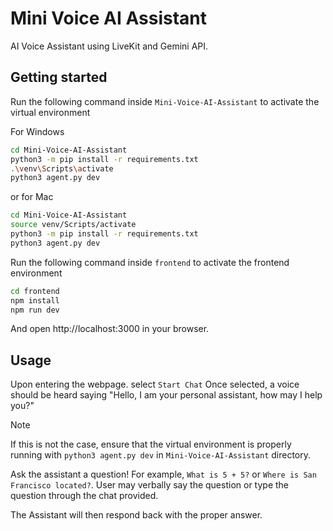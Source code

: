 # Mini Voice AI Assistant
 AI Voice Assistant using LiveKit and Gemini API.

## Getting started

Run the following command inside `Mini-Voice-AI-Assistant` to activate the virtual environment 

For Windows
```bash
cd Mini-Voice-AI-Assistant
python3 -m pip install -r requirements.txt
.\venv\Scripts\activate
python3 agent.py dev
```

or for Mac

```bash
cd Mini-Voice-AI-Assistant
source venv/Scripts/activate
python3 -m pip install -r requirements.txt
python3 agent.py dev
```

Run the following command inside `frontend` to activate the frontend environment

```bash
cd frontend
npm install
npm run dev
```

And open http://localhost:3000 in your browser.

## Usage

Upon entering the webpage. select `Start Chat`
Once selected, a voice should be heard saying "Hello, I am your personal assistant, how may I help you?"

> [!NOTE]
> If this is not the case, ensure that the virtual environment is properly running with `python3 agent.py dev` in `Mini-Voice-AI-Assistant` directory.

Ask the assistant a question! For example, `What is 5 + 5?` or `Where is San Francisco located?`.
User may verbally say the question or type the question through the chat provided. 

The Assistant will then respond back with the proper answer. 
